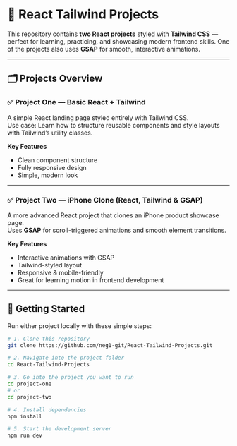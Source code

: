 # 📁 React Tailwind Projects

This repository contains **two React projects** styled with **Tailwind CSS** — perfect for learning, practicing, and showcasing modern frontend skills. One of the projects also uses **GSAP** for smooth, interactive animations.

---

## 🗂️ Projects Overview

### ✅ **Project One — Basic React + Tailwind**

A simple React landing page styled entirely with Tailwind CSS.  
Use case: Learn how to structure reusable components and style layouts with Tailwind’s utility classes.

**Key Features**
- Clean component structure
- Fully responsive design
- Simple, modern look

---

### ✅ **Project Two — iPhone Clone (React, Tailwind & GSAP)**

A more advanced React project that clones an iPhone product showcase page.  
Uses **GSAP** for scroll-triggered animations and smooth element transitions.

**Key Features**
- Interactive animations with GSAP
- Tailwind-styled layout
- Responsive & mobile-friendly
- Great for learning motion in frontend development

---

## 🚀 Getting Started

Run either project locally with these simple steps:

```bash
# 1. Clone this repository
git clone https://github.com/neg1-git/React-Tailwind-Projects.git

# 2. Navigate into the project folder
cd React-Tailwind-Projects

# 3. Go into the project you want to run
cd project-one
# or
cd project-two

# 4. Install dependencies
npm install

# 5. Start the development server
npm run dev
